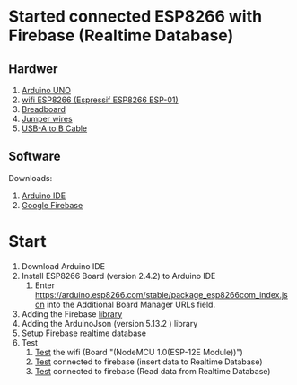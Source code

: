 # Started connected ESP8266 with Firebase (Realtime Database)

## Hardwer
1. [Arduino UNO](https://www.arduino.cc/en/main/arduinoBoardUno)
1. [wifi ESP8266 (Espressif ESP8266 ESP-01)](https://developers.wia.io/things/esp8266) 
1. [Breadboard](https://www.amazon.com/JBtek-Transparent-Terminal-Optimizer-Breadboard/dp/B00SSQHRC2)
1. [Jumper wires](https://www.amazon.se/Elegoo-Flerf%C3%A4rgad-Breadboard-Bandkablar-Arduino/dp/B01EV70C78/ref=asc_df_B01EV70C78/?tag=shpngadsglede-21&linkCode=df0&hvadid=476462430370&hvpos=&hvnetw=g&hvrand=8657508641988340872&hvpone=&hvptwo=&hvqmt=&hvdev=c&hvdvcmdl=&hvlocint=&hvlocphy=9062465&hvtargid=pla-362913641420&psc=1) 
1. [USB-A to B Cable](https://www.amazon.com/AmazonBasics-USB-2-0-Cable-Male/dp/B00NH11KIK?th=1)

## Software 
Downloads:
1. [Arduino IDE](https://www.arduino.cc/en/software)
1. [Google Firebase](https://firebase.google.com)

# Start
1. Download Arduino IDE
1. Install ESP8266 Board (version 2.4.2) to Arduino IDE 
      1. Enter https://arduino.esp8266.com/stable/package_esp8266com_index.json into the Additional Board Manager URLs field.
1. Adding the Firebase [library](https://github.com/mhaao/FirebaseArduino/blob/main/FirebaseArduino.zip) 
1. Adding the ArduinoJson (version 5.13.2 ) library
1. Setup Firebase realtime database
1. Test 
      1. [Test](https://github.com/mhaao/FirebaseArduino/blob/main/sketch_testTheWifi.ino) the wifi (Board "(NodeMCU 1.0(ESP-12E Module))")
      2. [Test](https://github.com/mhaao/FirebaseArduino/blob/main/FirebaseDemo_ESP8266.ino) connected to firebase (insert data to Realtime Database)
      3. [Test](https://github.com/mhaao/FirebaseArduino/blob/main/FirebaseDemo_ESP8266.ino) connected to firebase (Read data from Realtime Database)
